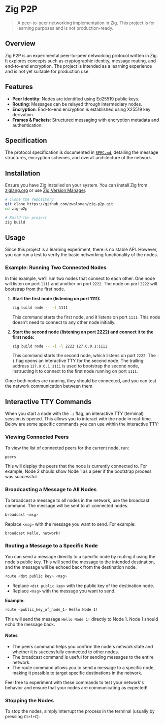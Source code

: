 # Zig P2P

> A peer-to-peer networking implementation in Zig. This project is for learning purposes and is not production-ready.

## Overview

Zig P2P is an experimental peer-to-peer networking protocol written in Zig. It explores concepts such as cryptographic identity, message routing, and end-to-end encryption. The project is intended as a learning experience and is not yet suitable for production use.

## Features

- **Peer Identity**: Nodes are identified using Ed25519 public keys.
- **Routing**: Messages can be relayed through intermediary nodes.
- **Encryption**: End-to-end encryption is established using X25519 key derivation.
- **Frames & Packets**: Structured messaging with encryption metadata and authentication.

## Specification

The protocol specification is documented in [`SPEC.md`](SPEC.md), detailing the message structures, encryption schemes, and overall architecture of the network.

## Installation

Ensure you have Zig installed on your system. You can install Zig from [ziglang.org](https://ziglang.org/) or use [Zig Version Manager](http://zvm.app).

```sh
# Clone the repository
git clone https://github.com/zwolsman/zig-p2p.git
cd zig-p2p

# Build the project
zig build
```

## Usage

Since this project is a learning experiment, there is no stable API. However, you can run a test to verify the basic networking functionality of the nodes.

### Example: Running Two Connected Nodes

In this example, we'll run two nodes that connect to each other. One node will listen on port `1111` and another on port `2222`. The node on port `2222` will bootstrap from the first node.

1. **Start the first node (listening on port 1111):**

   ```sh
   zig build node -- -l 1111
   ```

   This command starts the first node, and it listens on port `1111`. This node doesn't need to connect to any other node initially.

2. **Start the second node (listening on port 2222) and connect it to the first node:**

   ```sh
   zig build node -- -i -l 2222 127.0.0.1:1111
   ```

   This command starts the second node, which listens on port `2222`. The `-i` flag opens an interactive TTY for the second node. The trailing address `127.0.0.1:1111` is used to bootstrap the second node, instructing it to connect to the first node running on port `1111`.

Once both nodes are running, they should be connected, and you can test the network communication between them.

## Interactive TTY Commands

When you start a node with the `-i` flag, an interactive TTY (terminal) session is opened. This allows you to interact with the node in real-time. Below are some specific commands you can use within the interactive TTY:

### Viewing Connected Peers

To view the list of connected peers for the current node, run:

```sh
peers
```

This will display the peers that the node is currently connected to. For example, Node 2 should show Node 1 as a peer if the bootstrap process was successful.

### Broadcasting a Message to All Nodes

To broadcast a message to all nodes in the network, use the broadcast command. The message will be sent to all connected nodes.

```sh
broadcast <msg>
```

Replace `<msg>` with the message you want to send. For example:

```sh
broadcast Hello, network!
```

### Routing a Message to a Specific Node

You can send a message directly to a specific node by routing it using the node's public key. This will send the message to the intended destination, and the message will be echoed back from the destination node.

```sh
route <dst public key> <msg>
```

- Replace `<dst public key>` with the public key of the destination node.
- Replace `<msg>` with the message you want to send.

**Example:**

```sh
route <public_key_of_node_1> Hello Node 1!
```

This will send the message `Hello Node 1!` directly to Node 1. Node 1 should echo the message back.

#### Notes

- The peers command helps you confirm the node's network state and whether it is successfully connected to other nodes.
- The broadcast command is useful for sending messages to the entire network.
- The route command allows you to send a message to a specific node, making it possible to target specific destinations in the network.

Feel free to experiment with these commands to test your network's behavior and ensure that your nodes are communicating as expected!

### Stopping the Nodes

To stop the nodes, simply interrupt the process in the terminal (usually by pressing `Ctrl+C`).
